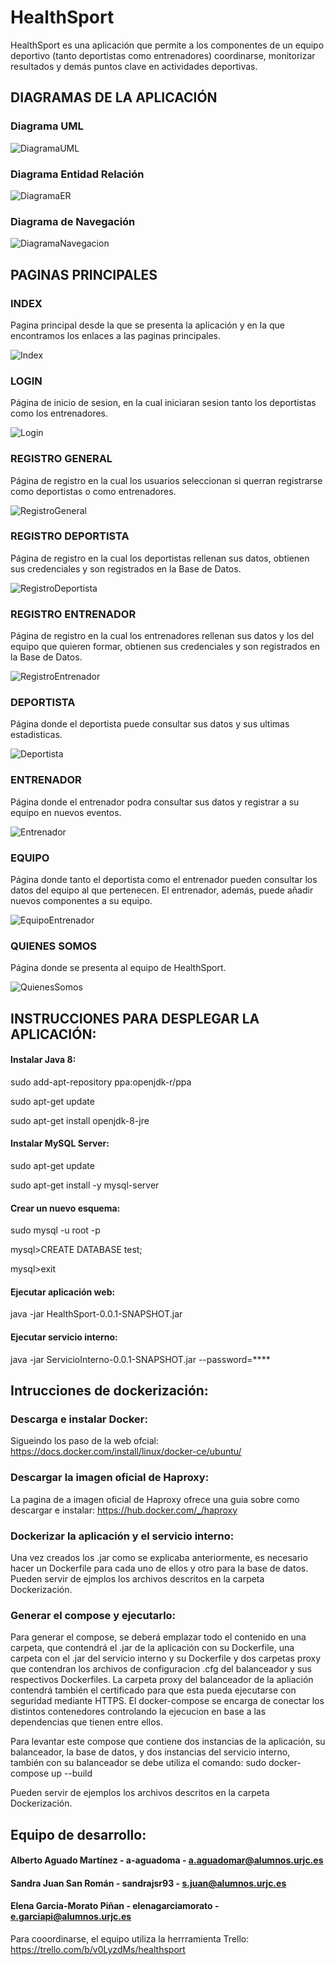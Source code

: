 # HealthSport

HealthSport es una aplicación que permite a los componentes de un equipo deportivo (tanto deportistas como entrenadores) coordinarse, monitorizar resultados y demás puntos clave en actividades deportivas.


## DIAGRAMAS DE LA APLICACIÓN

### Diagrama UML
![DiagramaUML](https://github.com/a-aguadoma/HealthSport/blob/master/Imagenes/UML_Fase3.jpeg)

### Diagrama Entidad Relación
![DiagramaER](https://github.com/a-aguadoma/HealthSport/blob/master/Imagenes/BaseDeDatos.jpeg)

### Diagrama de Navegación
![DiagramaNavegacion](https://github.com/a-aguadoma/HealthSport/blob/master/Imagenes/DiagramaDeNavegacion.jpeg)


## PAGINAS PRINCIPALES

### INDEX
Pagina principal desde la que se presenta la aplicación y en la que encontramos los enlaces a las paginas principales.

![Index](https://github.com/a-aguadoma/HealthSport/blob/master/Imagenes/Index.jpg)

### LOGIN
Página de inicio de sesion, en la cual iniciaran sesion tanto los deportistas como los entrenadores.

![Login](https://github.com/a-aguadoma/HealthSport/blob/master/Imagenes/Login.jpg)

### REGISTRO GENERAL
Página de registro en la cual los usuarios seleccionan si querran registrarse como deportistas o como entrenadores.

![RegistroGeneral](https://github.com/a-aguadoma/HealthSport/blob/master/Imagenes/RegistroGeneral.jpg)

### REGISTRO DEPORTISTA
Página de registro en la cual los deportistas rellenan sus datos, obtienen sus credenciales y son registrados en la Base de Datos.

![RegistroDeportista](https://github.com/a-aguadoma/HealthSport/blob/master/Imagenes/RegistroDeportista.jpg)

### REGISTRO ENTRENADOR
Página de registro en la cual los entrenadores rellenan sus datos y los del equipo que quieren formar, obtienen sus credenciales y son registrados en la Base de Datos.

![RegistroEntrenador](https://github.com/a-aguadoma/HealthSport/blob/master/Imagenes/RegistroEntrenador.jpg)

### DEPORTISTA
Página donde el deportista puede consultar sus datos y sus ultimas estadisticas.

![Deportista](https://github.com/a-aguadoma/HealthSport/blob/master/Imagenes/Deportista.jpg)

### ENTRENADOR
Página donde el entrenador podra consultar sus datos y registrar a su equipo en nuevos eventos.

![Entrenador](https://github.com/a-aguadoma/HealthSport/blob/master/Imagenes/Entrenador.jpg)

### EQUIPO
Página donde tanto el deportista como el entrenador pueden consultar los datos del equipo al que pertenecen. El entrenador, además, puede añadir nuevos componentes a su equipo.

![EquipoEntrenador](https://github.com/a-aguadoma/HealthSport/blob/master/Imagenes/EquipoEntrenador.jpg)

### QUIENES SOMOS
Página donde se presenta al equipo de HealthSport.

![QuienesSomos](https://github.com/a-aguadoma/HealthSport/blob/master/Imagenes/QuienesSomos.jpg)


## INSTRUCCIONES PARA DESPLEGAR LA APLICACIÓN:

#### Instalar Java 8:

sudo add-apt-repository ppa:openjdk-r/ppa

sudo apt-get update

sudo apt-get install openjdk-8-jre 


#### Instalar MySQL Server:

sudo apt-get update

sudo apt-get install -y mysql-server 


#### Crear un nuevo esquema:

sudo mysql -u root -p

mysql>CREATE DATABASE test;

mysql>exit


#### Ejecutar aplicación web:

java -jar HealthSport-0.0.1-SNAPSHOT.jar


#### Ejecutar servicio interno:

java -jar ServicioInterno-0.0.1-SNAPSHOT.jar --password=****


## Intrucciones de dockerización:

### Descarga e instalar Docker:

Sigueindo los paso de la web ofcial: https://docs.docker.com/install/linux/docker-ce/ubuntu/

### Descargar la imagen oficial de Haproxy:

La pagina de a imagen oficial de Haproxy ofrece una guia sobre como descargar e instalar: https://hub.docker.com/_/haproxy

### Dockerizar la aplicación y el servicio interno:

Una vez creados los .jar como se explicaba anteriormente, es necesario hacer un Dockerfile para cada uno de ellos y otro para la base de datos. Pueden servir de ejmplos los archivos descritos en la carpeta Dockerización.

### Generar el compose y ejecutarlo:

Para generar el compose, se deberá emplazar todo el contenido en una carpeta, que contendrá el .jar de la aplicación con su Dockerfile, una carpeta con el .jar del servicio interno y su Dockerfile y dos carpetas proxy que contendran los archivos de configuracion .cfg del balanceador y sus respectivos Dockerfiles. La carpeta proxy del balanceador de la apliación contendrá también el certificado para que esta pueda ejecutarse con seguridad mediante HTTPS.
El docker-compose se encarga de conectar los distintos contenedores controlando la ejecucion en base a las dependencias que tienen entre ellos.

Para levantar este compose que contiene dos instancias de la aplicación, su balanceador, la base de datos, y dos instancias del servicio interno, también con su balanceador se debe utiliza el comando: sudo docker-compose up --build

Pueden servir de ejemplos los archivos descritos en la carpeta Dockerización.


## Equipo de desarrollo:

#### Alberto Aguado Martínez - a-aguadoma - a.aguadomar@alumnos.urjc.es

#### Sandra Juan San Román - sandrajsr93 - s.juan@alumnos.urjc.es

#### Elena Garcia-Morato Piñan - elenagarciamorato - e.garciapi@alumnos.urjc.es

Para cooordinarse, el equipo utiliza la herrramienta Trello: https://trello.com/b/v0LyzdMs/healthsport 
